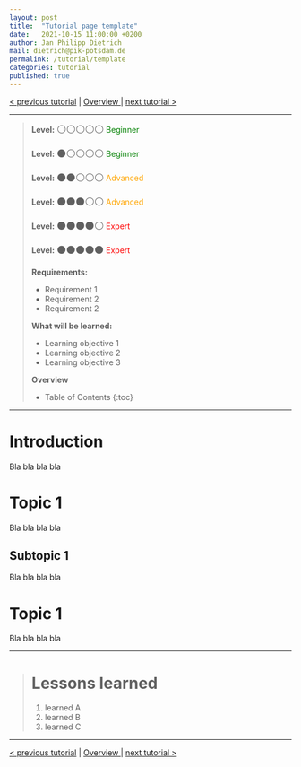 ```yaml
---
layout: post
title:  "Tutorial page template"
date:   2021-10-15 11:00:00 +0200
author: Jan Philipp Dietrich
mail: dietrich@pik-potsdam.de
permalink: /tutorial/template
categories: tutorial
published: true
---
```


[< previous tutorial](previous) \| [Overview ](.) \| [next tutorial >](next)

---
>**Level:** <span style="font-size:larger">⚪⚪⚪⚪⚪</span> <span style="color:green">Beginner</span>
>
>**Level:** <span style="font-size:larger">⚫⚪⚪⚪⚪</span> <span style="color:green">Beginner</span>
>
>**Level:** <span style="font-size:larger">⚫⚫⚪⚪⚪</span> <span style="color:orange">Advanced</span>
>
>**Level:** <span style="font-size:larger">⚫⚫⚫⚪⚪</span> <span style="color:orange">Advanced</span>
>
>**Level:** <span style="font-size:larger">⚫⚫⚫⚫⚪</span> <span style="color:red">Expert</span>
>
>**Level:** <span style="font-size:larger">⚫⚫⚫⚫⚫</span> <span style="color:red">Expert</span>
>
>**Requirements:**
>* Requirement 1
>* Requirement 2
>* Requirement 2
>
>**What will be learned:**
>* Learning objective 1
>* Learning objective 2
>* Learning objective 3
>
>**Overview**
>* Table of Contents
>{:toc}
>
---

# Introduction

Bla bla bla bla

# Topic 1

Bla bla bla bla

## Subtopic 1

Bla bla bla bla

# Topic 1

Bla bla bla bla

---
># Lessons learned
>
>1.  learned A
>2.  learned B
>3.  learned C
>
---

[< previous tutorial](previous) \| [Overview ](.) \| [next tutorial >](next)
